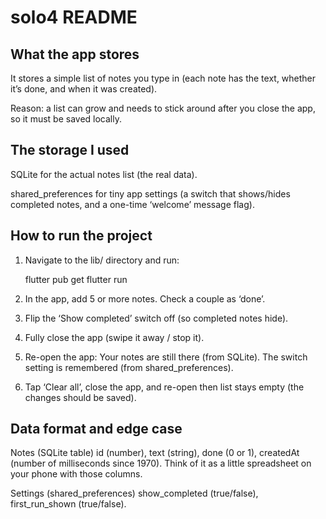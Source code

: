 # solo4 README

## What the app stores
It stores a simple list of notes you type in (each note has the text, whether it’s done, and when it was created).

Reason: a list can grow and needs to stick around after you close the app, so it must be saved locally.

## The storage I used
SQLite for the actual notes list (the real data).

shared_preferences for tiny app settings (a switch that shows/hides completed notes, and a one-time ‘welcome’ message flag).

## How to run the project
1. Navigate to the lib/ directory and run:

    flutter pub get
    flutter run

2. In the app, add 5 or more notes. Check a couple as ‘done’.

3. Flip the ‘Show completed’ switch off (so completed notes hide).

4. Fully close the app (swipe it away / stop it).

5. Re-open the app:
    Your notes are still there (from SQLite).
    The switch setting is remembered (from shared_preferences).

6. Tap ‘Clear all’, close the app, and re-open then list stays empty (the changes should be saved).

## Data format and edge case
Notes (SQLite table)
    id (number), text (string), done (0 or 1), createdAt (number of milliseconds since 1970).
    Think of it as a little spreadsheet on your phone with those columns.

Settings (shared_preferences)
    show_completed (true/false), first_run_shown (true/false).
